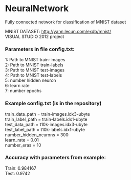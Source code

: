 # NeuralNetwork
Fully connected network for classification of MNIST dataset  

MNIST DATASET: http://yann.lecun.com/exdb/mnist/  
VISUAL STUDIO 2012 project  

### Parameters in file config.txt:
1: Path to MNIST train-images  
2: Path to MNIST train-labels  
3: Path to MNIST test-images  
4: Path to MNIST test-labels  
5: number hidden neuron  
6: learn rate  
7: number epochs  

### Example config.txt (is in the repository)
train_data_path = train-images.idx3-ubyte  
train_label_path = train-labels.idx1-ubyte  
test_data_path = t10k-images.idx3-ubyte  
test_label_path = t10k-labels.idx1-ubyte  
number_hidden_neurons = 300  
learn_rate = 0.01  
number_eras = 10  

### Accuracy with parameters from example:  
Train: 0.984167  
Test: 0.9742